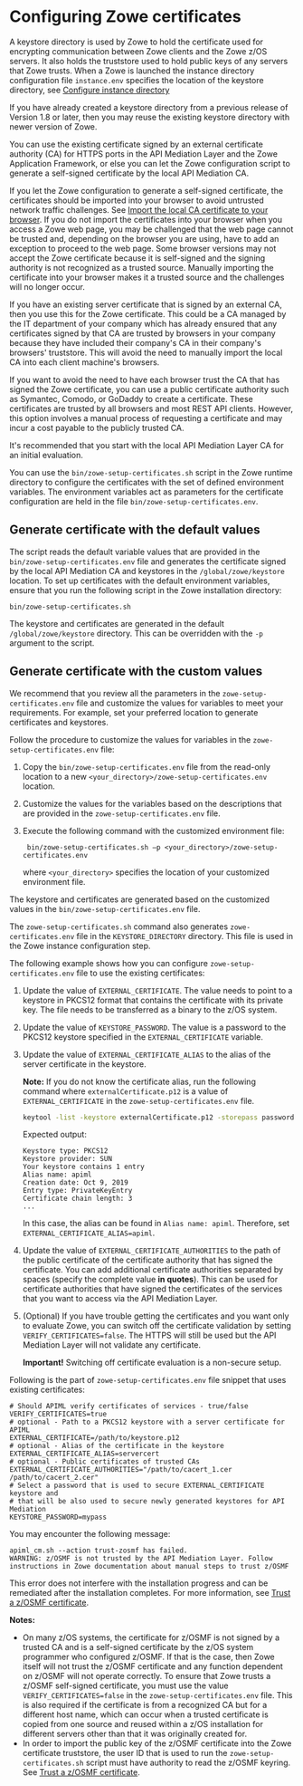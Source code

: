 # Configuring Zowe certificates 

A keystore directory is used by Zowe to hold the certificate used for encrypting communication between Zowe clients and the Zowe z/OS servers.  It also holds the truststore used to hold public keys of any servers that Zowe trusts.  When a Zowe is launched the instance directory configuration file `instance.env` specifies the location of the keystore directory, see [Configure instance directory](configure-instance-directory.md#keystore-directory)

If you have already created a keystore directory from a previous release of Version 1.8 or later, then you may reuse the existing keystore directory with newer version of Zowe.

You can use the existing certificate signed by an external certificate authority (CA) for HTTPS ports in the API Mediation Layer and the Zowe Application Framework, or else you can let the Zowe configuration script to generate a self-signed certificate by the local API Mediation CA.

If you let the Zowe configuration to generate a self-signed certificate, the certificates should be imported into your browser to avoid untrusted network traffic challenges. See [Import the local CA certificate to your browser](../extend/extend-apiml/api-mediation-security.md#import-the-local-ca-certificate-to-your-browser).  If you do not import the certificates into your browser when you access a Zowe web page, you may be challenged that the web page cannot be trusted and, depending on the browser you are using, have to add an exception to proceed to the web page.  Some browser versions may not accept the Zowe certificate because it is self-signed and the signing authority is not recognized as a trusted source.  Manually importing the certificate into your browser makes it a trusted source and the challenges will no longer occur.  

If you have an existing server certificate that is signed by an external CA, then you use this for the Zowe certificate. This could be a CA managed by the IT department of your company which has already ensured that any certificates signed by that CA are trusted by browsers in your company because they have included their company's CA in their company's browsers' truststore.  This will avoid the need to manually import the local CA into each client machine's browsers.  
 
If you want to avoid the need to have each browser trust the CA that has signed the Zowe certificate, you can use a public certificate authority such as Symantec, Comodo, or GoDaddy to create a certificate. These certificates are trusted by all browsers and most REST API clients. However, this option involves a manual process of requesting a certificate and may incur a cost payable to the publicly trusted CA.

It's recommended that you start with the local API Mediation Layer CA for an initial evaluation.

You can use the `bin/zowe-setup-certificates.sh` script in the Zowe runtime directory to configure the certificates with the set of defined environment variables. The environment variables act as parameters for the certificate configuration are held in the file `bin/zowe-setup-certificates.env`.

## Generate certificate with the default values

The script reads the default variable values that are provided in the `bin/zowe-setup-certificates.env` file and generates the certificate signed by the local API Mediation CA and keystores in the `/global/zowe/keystore` location. To set up certificates with the default environment variables, ensure that you run the following script in the Zowe installation directory:

```shell script
bin/zowe-setup-certificates.sh
```

The keystore and certificates are generated in the default `/global/zowe/keystore` directory.  This can be overridden with the `-p` argument to the script.  

## Generate certificate with the custom values

We recommend that you review all the parameters in the `zowe-setup-certificates.env` file and customize the values for variables to meet your requirements. For example, set your preferred location to generate certificates and keystores. 

Follow the procedure to customize the values for variables in the `zowe-setup-certificates.env` file:

1. Copy the `bin/zowe-setup-certificates.env` file from the read-only location to a new 
    `<your_directory>/zowe-setup-certificates.env` location.  
    
2. Customize the values for the variables based on the descriptions that are provided in the 
    `zowe-setup-certificates.env` file. 
    
3. Execute the following command with the customized environment file:
   ```shell script
    bin/zowe-setup-certificates.sh –p <your_directory>/zowe-setup-certificates.env
   ```
   where `<your_directory>` specifies the location of your customized environment file. 
   
The keystore and certificates are generated based on the customized values in the 
`bin/zowe-setup-certificates.env` file.

The `zowe-setup-certificates.sh` command also generates `zowe-certificates.env` file in the 
`KEYSTORE_DIRECTORY` directory. This file is used in the Zowe instance configuration step. 
   
The following example shows how you can configure `zowe-setup-certificates.env` file to use the existing certificates:

1. Update the value of `EXTERNAL_CERTIFICATE`. The value needs to point to a keystore in PKCS12 format that contains the certificate with its private key. The file needs to be transferred as a binary to the z/OS system.

2. Update the value of `KEYSTORE_PASSWORD`. The value is a password to the PKCS12 keystore specified in the `EXTERNAL_CERTIFICATE` variable.
    
3. Update the value of `EXTERNAL_CERTIFICATE_ALIAS` to the alias of the server certificate in the keystore.
   
    **Note:** If you do not know the certificate alias, run the following command where 
    `externalCertificate.p12` is a value of  `EXTERNAL_CERTIFICATE` in the 
    `zowe-setup-certificates.env` file.

   ```sh
   keytool -list -keystore externalCertificate.p12 -storepass password -storetype pkcs12 -v
   ```
   Expected output:
   ```
   Keystore type: PKCS12
   Keystore provider: SUN
   Your keystore contains 1 entry
   Alias name: apiml
   Creation date: Oct 9, 2019
   Entry type: PrivateKeyEntry
   Certificate chain length: 3
   ...
   ```
   In this case, the alias can be found in `Alias name: apiml`. Therefore, set `EXTERNAL_CERTIFICATE_ALIAS=apiml`.
      
4. Update the value of `EXTERNAL_CERTIFICATE_AUTHORITIES` to the path of the public certificate of the certificate authority that has signed the certificate. You can add additional certificate authorities separated by spaces (specify the complete value **in quotes**). This can be used for certificate authorities that have signed the certificates of the services that you want to access via the API Mediation Layer.

5. (Optional) If you have trouble getting the certificates and you want only to evaluate Zowe, you can switch off the certificate validation by setting `VERIFY_CERTIFICATES=false`. The HTTPS will still be used but the API Mediation Layer will not validate any certificate.

    **Important!** Switching off certificate evaluation is a non-secure setup.

Following is the part of `zowe-setup-certificates.env` file snippet that uses existing certificates:
```shell script
# Should APIML verify certificates of services - true/false
VERIFY_CERTIFICATES=true
# optional - Path to a PKCS12 keystore with a server certificate for APIML
EXTERNAL_CERTIFICATE=/path/to/keystore.p12
# optional - Alias of the certificate in the keystore
EXTERNAL_CERTIFICATE_ALIAS=servercert
# optional - Public certificates of trusted CAs
EXTERNAL_CERTIFICATE_AUTHORITIES="/path/to/cacert_1.cer /path/to/cacert_2.cer"
# Select a password that is used to secure EXTERNAL_CERTIFICATE keystore and 
# that will be also used to secure newly generated keystores for API Mediation
KEYSTORE_PASSWORD=mypass
```

You may encounter the following message:

```
apiml_cm.sh --action trust-zosmf has failed.
WARNING: z/OSMF is not trusted by the API Mediation Layer. Follow instructions in Zowe documentation about manual steps to trust z/OSMF
```

This error does not interfere with the installation progress and can be remediated after the installation completes. For more information, see [Trust a z/OSMF certificate](../extend/extend-apiml/api-mediation-security.md#trust-a-z-osmf-certificate).

**Notes:** 

- On many z/OS systems, the certificate for z/OSMF is not signed by a trusted CA and is a self-signed certificate by the z/OS system programmer who configured z/OSMF.  If that is the case, then Zowe itself will not trust the z/OSMF certificate and any function dependent on z/OSMF will not operate correctly.  To ensure that Zowe trusts a z/OSMF self-signed certificate, you must use the value `VERIFY_CERTIFICATES=false` in the `zowe-setup-certificates.env` file.  This is also required if the certificate is from a recognized CA but for a different host name, which can occur when a trusted certificate is copied from one source and reused within a z/OS installation for different servers other than that it was originally created for.   
- In order to import the public key of the z/OSMF certificate into the Zowe certificate truststore, the user ID that is used to run the `zowe-setup-certificates.sh` script must have authority to read the z/OSMF keyring. See [Trust a z/OSMF certificate](../extend/extend-apiml/api-mediation-security.md#trust-a-z-osmf-certificate). 